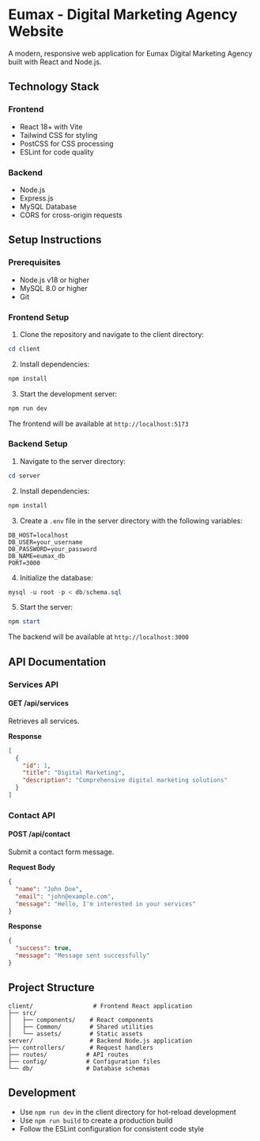 # Eumax - Digital Marketing Agency Website

A modern, responsive web application for Eumax Digital Marketing Agency built with React and Node.js.

## Technology Stack

### Frontend
- React 18+ with Vite
- Tailwind CSS for styling
- PostCSS for CSS processing
- ESLint for code quality

### Backend
- Node.js
- Express.js
- MySQL Database
- CORS for cross-origin requests

## Setup Instructions

### Prerequisites
- Node.js v18 or higher
- MySQL 8.0 or higher
- Git

### Frontend Setup
1. Clone the repository and navigate to the client directory:
```powershell
cd client
```

2. Install dependencies:
```powershell
npm install
```

3. Start the development server:
```powershell
npm run dev
```
The frontend will be available at `http://localhost:5173`

### Backend Setup
1. Navigate to the server directory:
```powershell
cd server
```

2. Install dependencies:
```powershell
npm install
```

3. Create a `.env` file in the server directory with the following variables:
```env
DB_HOST=localhost
DB_USER=your_username
DB_PASSWORD=your_password
DB_NAME=eumax_db
PORT=3000
```

4. Initialize the database:
```powershell
mysql -u root -p < db/schema.sql
```

5. Start the server:
```powershell
npm start
```
The backend will be available at `http://localhost:3000`

## API Documentation

### Services API

#### GET /api/services
Retrieves all services.

**Response**
```json
[
  {
    "id": 1,
    "title": "Digital Marketing",
    "description": "Comprehensive digital marketing solutions"
  }
]
```

### Contact API

#### POST /api/contact
Submit a contact form message.

**Request Body**
```json
{
  "name": "John Doe",
  "email": "john@example.com",
  "message": "Hello, I'm interested in your services"
}
```

**Response**
```json
{
  "success": true,
  "message": "Message sent successfully"
}
```

## Project Structure
```
client/                 # Frontend React application
├── src/
│   ├── components/    # React components
│   ├── Common/        # Shared utilities
│   └── assets/        # Static assets
server/                # Backend Node.js application
├── controllers/       # Request handlers
├── routes/           # API routes
├── config/           # Configuration files
└── db/               # Database schemas
```

## Development

- Use `npm run dev` in the client directory for hot-reload development
- Use `npm run build` to create a production build
- Follow the ESLint configuration for consistent code style
